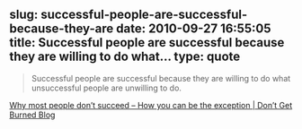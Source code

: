 slug: successful-people-are-successful-because-they-are
date: 2010-09-27 16:55:05
title: Successful people are successful because they are willing to do what...
type: quote
---

> Successful people are successful because they are willing to do what unsuccessful people are unwilling to do.

[Why most people don’t succeed – How you can be the exception | Don’t Get Burned Blog](http://dontgetburnedblog.com/why-most-people-dont-succeed/)

